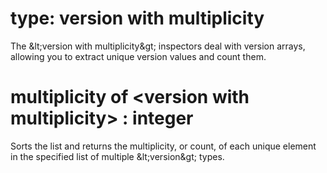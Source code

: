 # type: version with multiplicity

The &amp;lt;version with multiplicity&amp;gt; inspectors deal with version arrays, allowing you to extract unique version values and count them.

# multiplicity of &lt;version with multiplicity&gt; : integer

Sorts the list and returns the multiplicity, or count, of each unique element in the specified list of multiple &amp;lt;version&amp;gt; types.
